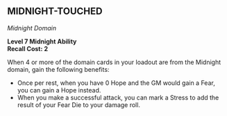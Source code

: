 ## MIDNIGHT-TOUCHED  
_Midnight Domain_

**Level 7 Midnight Ability**  
**Recall Cost: 2**  

When 4 or more of the domain cards in your loadout are from the Midnight domain, gain the following benefits:  
- Once per rest, when you have 0 Hope and the GM would gain a Fear, you can gain a Hope instead.  
- When you make a successful attack, you can mark a Stress to add the result of your Fear Die to your damage roll.

